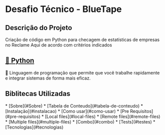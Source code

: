 # Desafio Técnico - BlueTape

## Descrição do Projeto
<p>Criação de código em Python para checagem de estatísticas de empresas no Reclame Aqui de acordo com critérios indicados</p>

<h2>
    <a href="https://www.python.org/">🔗 Python</a>
</h2>
<p>🚀 Linguagem de programação que permite que você trabalhe rapidamente e integrar sistemas de forma mais eficaz.</p>

<h2>Biblitecas Utilizadas</h2>
<!--ts-->
   * [Sobre](#Sobre)
   * [Tabela de Conteudo](#tabela-de-conteudo)
   * [Instalação](#instalacao)
   * [Como usar](#como-usar)
      * [Pre Requisitos](#pre-requisitos)
      * [Local files](#local-files)
      * [Remote files](#remote-files)
      * [Multiple files](#multiple-files)
      * [Combo](#combo)
   * [Tests](#testes)
   * [Tecnologias](#tecnologias)
<!--te-->
